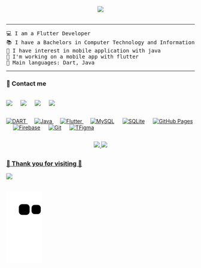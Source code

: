 <div align="center">
<img src="https://readme-typing-svg.herokuapp.com?font=Architects+Daughter&color=7AF79A&size=30&lines=Hey!+I'm+Melisa!;I'm+a+Flutter+Developer..."><img/>
</div>

##

<hr>

<pre>
💻 I am a Flutter Developer
📚 I have a Bachelors in Computer Technology and Information Systems
📝 I have interest in mobile application with java
🔭 I'm working on a mobile app with flutter
🌟 Main languages: Dart, Java
</pre>
<hr>

<h3>📱 Contact me</h3>
<br>	
<a target="_blank" href="https://www.linkedin.com/in/melisaakyoll1509/"><img src="https://img.shields.io/badge/-LinkedIn-0077B5?style=for-the-badge&logo=Linkedin&logoColor=white"></img></a>
&emsp;
<a target="_blank" href="mailto:melisaakyol3994@gmail.com"
><img src="https://img.shields.io/badge/-Gmail-D14836?style=for-the-badge&logo=Gmail&logoColor=white"></img></a>
&emsp;
<a target="_blank" href="https://twitter.com/lightofsptember"><img src="https://img.shields.io/badge/-Twitter-1DA1F2?style=for-the-badge&logo=Twitter&logoColor=white"></img></a>
&emsp;
<a target="_blank" href="https://medium.com/@melisaakyoll"><img src="https://img.shields.io/badge/Medium-12100E?style=for-the-badge&logo=medium&logoColor=white"></img></a>
<br>

##

<p align="left"> 
  <a href="https://dart.dev/">
    <img alt="DART" src="https://img.shields.io/badge/Dart-0175C2?style=for-the-badge&logo=dart&logoColor=white"/>
  </a>
  &emsp;
<a href="https://www.java.com/en/">
    <img alt="Java" src="https://img.shields.io/badge/Java-ED8B00?style=for-the-badge&logo=java&logoColor=white"/>
  </a>
&emsp;
  <a href="https://flutter.dev/" target="_blank"> 
     <img alt="Flutter" src="https://img.shields.io/badge/Flutter-02569B?style=for-the-badge&logo=flutter&logoColor=white">
   </a>
    &emsp;
    <a href="https://www.mysql.com/"><img alt="MySQL" src="https://img.shields.io/badge/MySQL-00000F?style=for-the-badge&logo=mysql&logoColor=white"></a>
  &emsp;
    <a href="https://www.sqlite.org/"><img alt="SQLite" src ="https://img.shields.io/badge/SQLite-07405E?style=for-the-badge&logo=sqlite&logoColor=white"/></a>
  &emsp;
    <a href="https://www.github.com"><img alt="GitHub Pages" src="https://img.shields.io/badge/GitHub-100000?style=for-the-badge&logo=github&logoColor=white"></a>
  &emsp;
<a href="https://firebase.google.com/"><img alt="Firebase" src ="https://img.shields.io/badge/firebase-ffca28?style=for-the-badge&logo=firebase&logoColor=black"></a>
 &emsp;
    <a href="#"><img alt="Git" src="https://img.shields.io/badge/Git-F05032?style=for-the-badge&logo=git&logoColor=white"></a>
&emsp;
     <a href="#"><img alt="TFigma" src="https://img.shields.io/badge/Figma-F24E1E?style=for-the-badge&logo=figma&logoColor=white"></a>
</p>

##

<div align="center">
  <a href="https://github.com/melisakyoll">
  <img height="180em" src="https://github-readme-stats.vercel.app/api?username=melisakyoll&show_icons=true&theme=dracula&include_all_commits=true&count_private=true"/>
  <img height="180em" src="https://github-readme-stats.vercel.app/api/top-langs/?username=melisakyoll&layout=compact&langs_count=7&theme=dracula"/>
</div>

##

<h3>🙏 Thank you for visiting 🙏</h3>
<img src="https://profile-counter.glitch.me/Ahmad-shaikh575/count.svg">

##
  
![Snake animation](https://github.com/melisakyoll/melisakyoll/blob/output/github-contribution-grid-snake.svg)



